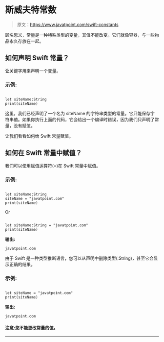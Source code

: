 # 斯威夫特常数

> 原文：<https://www.javatpoint.com/swift-constants>

顾名思义，常量是一种特殊类型的变量，其值不能改变。它们就像容器，与一些物品永久存放在一起。

## 如何声明 Swift 常量？

**让**关键字用来声明一个变量。

### 示例:

```

let siteName:String
print(siteName)

```

这里，我们已经声明了一个名为 siteName 的字符串类型的常量。它只能保存字符串值。如果你执行上面的代码，它会给出一个编译时错误，因为我们只声明了常量，没有赋值。

让我们看看如何给 Swift 常量赋值。

## 如何在 Swift 常量中赋值？

我们可以使用赋值运算符(=)在 Swift 常量中赋值。

### 示例:

```

let siteName:String
siteName = "javatpoint.com"
print(siteName)

```

Or

```

let siteName:String = "javatpoint.com"
print(siteName)

```

**输出:**

```
javatpoint.com 

```

由于 Swift 是一种类型推断语言，您可以从声明中删除类型(:String)，甚至它会显示正确的结果。

### 示例:

```

let siteName = "javatpoint.com"
print(siteName)

```

**输出:**

```
javatpoint.com 

```

#### 注意:您不能更改常量的值。

* * *